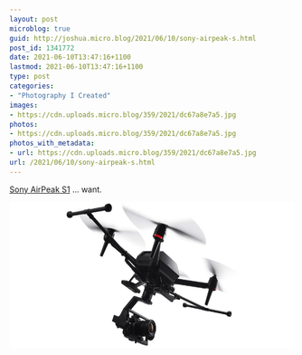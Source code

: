 ```yaml
---
layout: post
microblog: true
guid: http://joshua.micro.blog/2021/06/10/sony-airpeak-s.html
post_id: 1341772
date: 2021-06-10T13:47:16+1100
lastmod: 2021-06-10T13:47:16+1100
type: post
categories:
- "Photography I Created"
images:
- https://cdn.uploads.micro.blog/359/2021/dc67a8e7a5.jpg
photos:
- https://cdn.uploads.micro.blog/359/2021/dc67a8e7a5.jpg
photos_with_metadata:
- url: https://cdn.uploads.micro.blog/359/2021/dc67a8e7a5.jpg
url: /2021/06/10/sony-airpeak-s.html
---
```

[Sony AirPeak S1](https://sonycine.com/articles/sony-electronics-announces-new-airpeak-s1-professional-drone/?fbclid=IwAR3Xa82KQiFPl6N0vav3H5WK-uoR_gIx6CFM3KnNWy0UBkU7tMT1-yXKAQU) ... want.

<img src="uploads/2021/dc67a8e7a5.jpg" width="600" height="257" alt="" />
